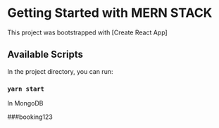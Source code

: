 # Getting Started with MERN STACK

This project was bootstrapped with [Create React App]

## Available Scripts

In the project directory, you can run:

### `yarn start`

In MongoDB

###booking123

